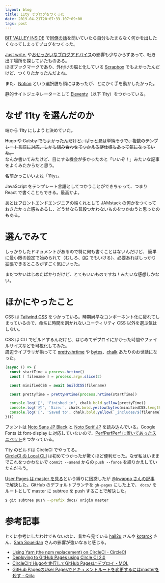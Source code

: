```yaml
---
layout: blog
title: 11ty でブログをつくった
date: 2019-04-21T20:07:33.107+09:00
tags: post
---
```


[BIT VALLEY INSIDE](https://atnd.org/groups/bitvalleyinside) で[同僚の話](https://tkdn.github.io/slides/2019-04-17-frontend-learn-and-delegation/dist/)を聞いていたら自分もたまらなく何かを出したくなってしまってブログをつくった。

[Just write.](https://www.sarasoueidan.com/desk/just-write/) や[おせっかいなブログアドバイス](https://daverupert.com/2019/04/some-unsolicited-blogging-advice/)の影響も少なからずあって、吐き出す場所を探していたものある。  
ほぼブックマークであり、外付けの脳と化している [Scrapbox](https://scrapbox.io/uknmr/) でもよかったんだけど、つくりたかったんだよね。

また、[Notion](https://www.notion.so/) という選択肢も頭にはあったが、とにかく手を動かしたかった。

静的サイトジェネレーターとして [Eleventy](http://11ty.io)（以下 11ty）をつかっている。

# なぜ 11ty を選んだのか

端から 11ty にしようと決めていた。

~~Hugo や Gatsby でもよかったんだけど、ぱっと見は単純そうで、複数のテンプレート言語に対応、しかも組み合わせてつかえる謎仕様もあって気になっていた。~~  
なんか書いてみたけど、目にする機会が多かったのと「いいぞ！」みたいな記事をよくみたからだと思う。

名前かっこいいよね「11ty」。

JavaScript をテンプレート言語としてつかうことができちゃって、つまり React で書くこともできる。最高かよ。

あとはフロントエンドエンジニアの端くれとして JAMstack の何かをつくっておきたかった感もあるし、どうせなら普段つかわないものをつかおうと思ったのもある。

# 選んでみて

しっかりしたドキュメントがあるので特に何も書くことはないんだけど、
簡単に最小限の設定で始められて（むしろ、[0C](https://www.11ty.io/docs/resources/#zero-config) でもいける）、必要あればしっかり拡張できるところがすごく気にいった。

まだつかいはじめたばかりだけど、とてもいいものですね！みたいな感想しかない。

# ほかにやったこと

CSS は [Tailwind CSS](https://tailwindcss.com) をつかっている。時期尚早なコンポーネント化に疲れてしまっているので、命名に時間を割かれないユーティリティ CSS 以外を選ぶ気はしない。

CSS は CLI でビルドするんだけど、はじめてデプロイにかかった時間やファイルサイズなどを可視化してみた。  
周辺ライブラリが揃ってて [pretty-hrtime](https://www.npmjs.com/package/pretty-hrtime) や [bytes](https://www.npmjs.com/package/bytes)、[chalk](https://www.npmjs.com/package/chalk) あたりのお世話になった。

```js
(async () => {
  const startTime = process.hrtime()
  const [ filename ] = process.argv.slice(2)

  const minifiedCSS = await buildCSS(filename)

  const prettyTime = prettyHrtime(process.hrtime(startTime))

  console.log('🎉', 'Finished in', chalk.bold.yellow(prettyTime))
  console.log('📦', 'Size:', chalk.bold.yellow(bytes(minifiedCSS.length)))
  console.log('💾', 'Saved to', chalk.bold.yellow(`_includes/${filename}.min.css`))
})()
```

フォントは <span class="font-sans font-bold">[Noto Sans JP Black](https://fonts.google.com/specimen/Noto+Sans+JP)</span> と [Noto Serif JP](https://fonts.google.com/specimen/Noto+Serif+JP) を読み込んでいる。Google Fonts は font-display に対応していないので、[PerfPerfPerf に置いてあったスニペット](https://googlefonts.3perf.com/)をつかっている。

11ty のビルドは CircleCI でやってる。  
[CircleCI の Local CLI](https://circleci.com/docs/2.0/local-cli/) は初めてつかったが驚くほど便利だった。なぜ私はいままでこれをつかわないで `commit --amend` からの `push --force` を繰りかえしていたんだろう。

[User Pages は master を見る](https://help.github.com/en/articles/user-organization-and-project-pages#user-and-organization-pages-sites)という縛りに困惑したが [@kwappa さんの記事](https://qiita.com/kwappa/items/03ffdeb89039a7249619) で解決した。GitHub のデフォルトブランチを `gh-pages` にした上で、 `docs/` をルートとして master に subtree を push することで解決した。

```bash
$ git subtree push --prefix docs/ origin master
```

# 参考記事

とくに参考にしたわけでもないのに、昔から見ている [hail2u](https://hail2u.net) さんや [kotarok](http://kotarok.com) さん、[Sara Soueidan](https://www.sarasoueidan.com/) さんの影響が強いなぁと感じる。

- [Using Yarn (the npm replacement) on CircleCI - CircleCI](https://circleci.com/docs/2.0/yarn/)
- [Deploying to GitHub Pages using Circle CI 2.0](https://blog.frederikring.com/articles/deploying-github-pages-circle-ci/)
- [CircleCIでHugoを実行してGitHub Pagesにデプロイ - MOL](https://t32k.me/mol/log/hugo-circleci-ghpages-2018/)
- [GitHub PagesのUser Pagesでドキュメントルートを変更するにはmasterを殺す - Qiita](https://qiita.com/kwappa/items/03ffdeb89039a7249619)
